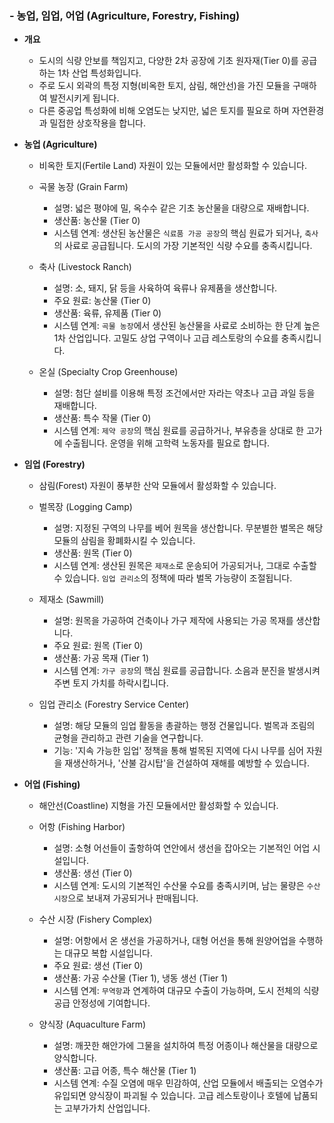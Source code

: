 ### - 농업, 임업, 어업 (Agriculture, Forestry, Fishing)

- **개요**
    - 도시의 식량 안보를 책임지고, 다양한 2차 공장에 기초 원자재(Tier 0)를 공급하는 1차 산업 특성화입니다.
    - 주로 도시 외곽의 특정 지형(비옥한 토지, 삼림, 해안선)을 가진 모듈을 구매하여 발전시키게 됩니다.
    - 다른 중공업 특성화에 비해 오염도는 낮지만, 넓은 토지를 필요로 하며 자연환경과 밀접한 상호작용을 합니다.

- **농업 (Agriculture)**
    - 비옥한 토지(Fertile Land) 자원이 있는 모듈에서만 활성화할 수 있습니다.
      
    - 곡물 농장 (Grain Farm)
        - 설명: 넓은 평야에 밀, 옥수수 같은 기초 농산물을 대량으로 재배합니다.
        - 생산품: 농산물 (Tier 0)
        - 시스템 연계: 생산된 농산물은 `식료품 가공 공장`의 핵심 원료가 되거나, `축사`의 사료로 공급됩니다. 도시의 가장 기본적인 식량 수요를 충족시킵니다.
	
    - 축사 (Livestock Ranch)
        - 설명: 소, 돼지, 닭 등을 사육하여 육류나 유제품을 생산합니다.
        - 주요 원료: 농산물 (Tier 0)
        - 생산품: 육류, 유제품 (Tier 0)
        - 시스템 연계: `곡물 농장`에서 생산된 농산물을 사료로 소비하는 한 단계 높은 1차 산업입니다. 고밀도 상업 구역이나 고급 레스토랑의 수요를 충족시킵니다.
	
    -  온실 (Specialty Crop Greenhouse)
        - 설명: 첨단 설비를 이용해 특정 조건에서만 자라는 약초나 고급 과일 등을 재배합니다.
        - 생산품: 특수 작물 (Tier 0)
        - 시스템 연계: `제약 공장`의 핵심 원료를 공급하거나, 부유층을 상대로 한 고가에 수출됩니다. 운영을 위해 고학력 노동자를 필요로 합니다.

- **임업 (Forestry)**
	  
    - 삼림(Forest) 자원이 풍부한 산악 모듈에서 활성화할 수 있습니다.
	
    - 벌목장 (Logging Camp)
        - 설명: 지정된 구역의 나무를 베어 원목을 생산합니다. 무분별한 벌목은 해당 모듈의 삼림을 황폐화시킬 수 있습니다.
        - 생산품: 원목 (Tier 0)
        - 시스템 연계: 생산된 원목은 `제재소`로 운송되어 가공되거나, 그대로 수출할 수 있습니다. `임업 관리소`의 정책에 따라 벌목 가능량이 조절됩니다.
	
    - 제재소 (Sawmill)
        - 설명: 원목을 가공하여 건축이나 가구 제작에 사용되는 가공 목재를 생산합니다.
        - 주요 원료: 원목 (Tier 0)
        - 생산품: 가공 목재 (Tier 1)
        - 시스템 연계: `가구 공장`의 핵심 원료를 공급합니다. 소음과 분진을 발생시켜 주변 토지 가치를 하락시킵니다.
	
    - 임업 관리소 (Forestry Service Center)
        - 설명: 해당 모듈의 임업 활동을 총괄하는 행정 건물입니다. 벌목과 조림의 균형을 관리하고 관련 기술을 연구합니다.
        - 기능: '지속 가능한 임업' 정책을 통해 벌목된 지역에 다시 나무를 심어 자원을 재생산하거나, '산불 감시탑'을 건설하여 재해를 예방할 수 있습니다.

- **어업 (Fishing)**
    - 해안선(Coastline) 지형을 가진 모듈에서만 활성화할 수 있습니다.
	
    - 어항 (Fishing Harbor)
        - 설명: 소형 어선들이 출항하여 연안에서 생선을 잡아오는 기본적인 어업 시설입니다.
        - 생산품: 생선 (Tier 0)
        - 시스템 연계: 도시의 기본적인 수산물 수요를 충족시키며, 남는 물량은 `수산 시장`으로 보내져 가공되거나 판매됩니다.
	
    - 수산 시장 (Fishery Complex)
        - 설명: 어항에서 온 생선을 가공하거나, 대형 어선을 통해 원양어업을 수행하는 대규모 복합 시설입니다.
        - 주요 원료: 생선 (Tier 0)
        - 생산품: 가공 수산물 (Tier 1), 냉동 생선 (Tier 1)
        - 시스템 연계: `무역항`과 연계하여 대규모 수출이 가능하며, 도시 전체의 식량 공급 안정성에 기여합니다.
	
    - 양식장 (Aquaculture Farm)
        - 설명: 깨끗한 해안가에 그물을 설치하여 특정 어종이나 해산물을 대량으로 양식합니다.
        - 생산품: 고급 어종, 특수 해산물 (Tier 1)
        - 시스템 연계: 수질 오염에 매우 민감하여, 산업 모듈에서 배출되는 오염수가 유입되면 양식장이 파괴될 수 있습니다. 고급 레스토랑이나 호텔에 납품되는 고부가가치 산업입니다.